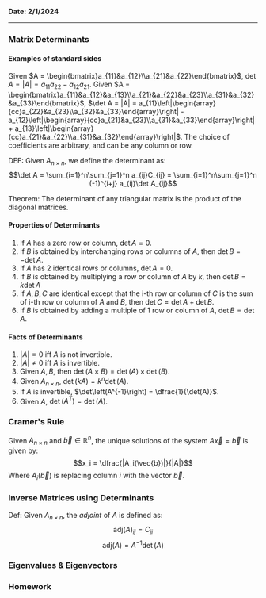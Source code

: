 **Date: 2/1/2024**
<hr>

### Matrix Determinants

#### Examples of standard sides
Given $A = \begin{bmatrix}a_{11}&a_{12}\\a_{21}&a_{22}\end{bmatrix}$, $\det A = |A| = a_{11}a_{22} - a_{12}a_{21}$.
Given $A = \begin{bmatrix}a_{11}&a_{12}&a_{13}\\a_{21}&a_{22}&a_{23}\\a_{31}&a_{32}&a_{33}\end{bmatrix}$, $\det A = |A| = a_{11}\left|\begin{array}{cc}a_{22}&a_{23}\\a_{32}&a_{33}\end{array}\right| - a_{12}\left|\begin{array}{cc}a_{21}&a_{23}\\a_{31}&a_{33}\end{array}\right| + a_{13}\left|\begin{array}{cc}a_{21}&a_{22}\\a_{31}&a_{32}\end{array}\right|$.
The choice of coefficients are arbitrary, and can be any column or row.


DEF: Given $A_{n\times n}$, we define the determinant as:
$$\det A = \sum_{i=1}^n\sum_{j=1}^n a_{ij}C_{ij} = \sum_{i=1}^n\sum_{j=1}^n (-1)^{i+j} a_{ij}\det A_{ij}$$

Theorem: The determinant of any triangular matrix is the product of the diagonal matrices.

#### Properties of Determinants
1) If $A$ has a zero row or column, $\det A = 0$.
2) If $B$ is obtained by interchanging rows or columns of $A$, then $\det B = -\det A$.
3) If $A$ has 2 identical rows or columns, $\det A = 0$.
4) If $B$ is obtained by multiplying a row or column of $A$ by $k$, then $\det B = k\det{A}$
5) If $A, B, C$ are identical except that the i-th row or column of $C$ is the sum of i-th row or column of $A$ and $B$, then $\det C = \det A + \det B$.
6) If $B$ is obtained by adding a multiple of 1 row or column of $A$, $\det B = \det A$.
#### Facts of Determinants
1) $|A| = 0$ iff $A$ is not invertible.
2) $|A| \ne 0$ iff $A$ is invertible.
3) Given $A, B$, then $\det(A\times B) = \det(A)\times \det(B)$.
4) Given $A_{n\times n}$, $\det(kA) = k^n\det(A)$.
5) If $A$ is invertible, $\det\left(A^{-1}\right) = \dfrac{1}{\det(A)}$.
6) Given $A$, $\det\left(A^T\right) = \det(A)$.

### Cramer's Rule
Given $A_{n\times n}$ and $\vec{b} \in \mathbb{R}^n$, the unique solutions of the system $A\vec{x}=\vec{b}$ is given by:
$$x_i = \dfrac{|A_i(\vec{b})|}{|A|}$$
Where $A_i(\vec{b})$ is replacing column $i$ with the vector $\vec{b}$.
### Inverse Matrices using Determinants
Def: Given $A_{n\times n}$, the *adjoint* of $A$ is defined as:
$$\mathrm{adj}(A)_{ij} = C_{ji}$$
$$\mathrm{adj}(A) = A^{-1}\det(A)$$






### Eigenvalues & Eigenvectors






### Homework
